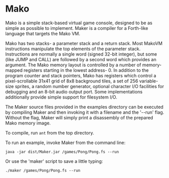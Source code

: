 Mako
====

Mako is a simple stack-based virtual game console, designed to be as simple as possible to implement. Maker is a compiler for a Forth-like language that targets the Mako VM.

Mako has two stacks- a parameter stack and a return stack. Most MakoVM instructions manipulate the top elements of the parameter stack. Instructions are normally a single word (signed 32-bit integer), but some (like JUMP and CALL) are followed by a second word which provides an argument. The Mako memory layout is controlled by a number of memory-mapped registers starting in the lowest address- 0. In addition to the program counter and stack pointers, Mako has registers which control a pixel-scrollable 31x41 grid of 8x8 background tiles, a set of 256 variable-size sprites, a random number generator, optional character I/O facilities for debugging and an 8-bit audio output port. Some implementations additionally provide simple support for filesystem I/O.

The Maker source files provided in the examples directory can be executed by compiling Maker and then invoking it with a filename and the '--run' flag. Without the flag, Maker will simply print a disassembly of the prepared Mako memory image.

To compile, run `ant` from the top directory.

To run an example, invoke Maker from the command line:

``java -jar dist/Maker.jar /games/Pong/Pong.fs --run``

Or use the 'maker' script to save a little typing:

``./maker /games/Pong/Pong.fs --run``
